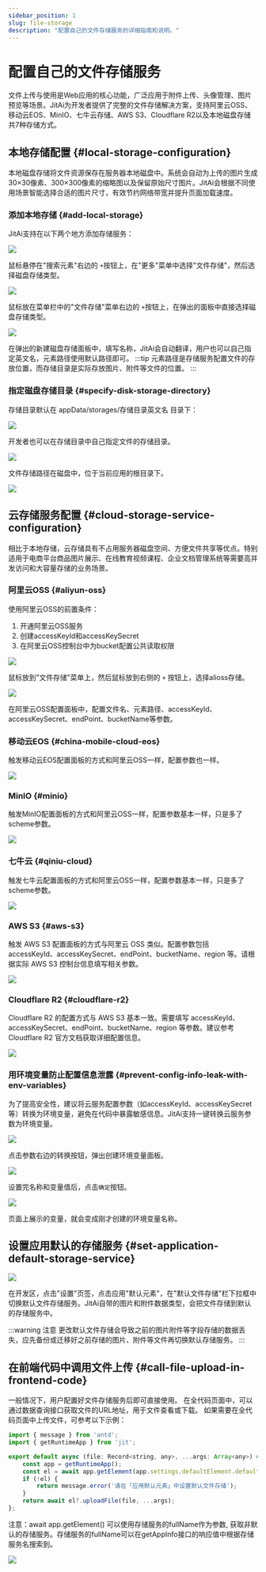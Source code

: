 ```yaml
---
sidebar_position: 1
slug: file-storage
description: "配置自己的文件存储服务的详细指南和说明。"
---
```


# 配置自己的文件存储服务
文件上传与使用是Web应用的核心功能，广泛应用于附件上传、头像管理、图片预览等场景。JitAi为开发者提供了完整的文件存储解决方案，支持阿里云OSS、移动云EOS、MinIO、七牛云存储、AWS S3、Cloudflare R2以及本地磁盘存储共7种存储方式。


## 本地存储配置 {#local-storage-configuration}
本地磁盘存储将文件资源保存在服务器本地磁盘中。系统会自动为上传的图片生成30×30像素、300×300像素的缩略图以及保留原始尺寸图片。JitAi会根据不同使用场景智能选择合适的图片尺寸，有效节约网络带宽并提升页面加载速度。

### 添加本地存储 {#add-local-storage}
JitAi支持在以下两个地方添加存储服务：

![](./img/1/2025-08-28-14-04-15.png)

鼠标悬停在"搜索元素"右边的 `+`按钮上，在"更多"菜单中选择"文件存储"，然后选择磁盘存储类型。

![](./img/1/2025-08-28-14-13-19.png)

鼠标放在菜单栏中的"文件存储"菜单右边的 `+`按钮上，在弹出的面板中直接选择磁盘存储类型。

![](./img/1/2025-08-28-15-52-02.png)

在弹出的新建磁盘存储面板中，填写名称，JitAi会自动翻译，用户也可以自己指定英文名，元素路径使用默认路径即可。
:::tip
元素路径是存储服务配置文件的存放位置，而存储目录是实际存放图片、附件等文件的位置。
:::

### 指定磁盘存储目录 {#specify-disk-storage-directory}
存储目录默认在 appData/storages/存储目录英文名 目录下：

![](./img/1/2025-08-28-14-36-52.png)

开发者也可以在存储目录中自己指定文件的存储目录。

![](./img/1/2025-08-28-14-42-22.png)

文件存储路径在磁盘中，位于当前应用的根目录下。

![](./img/1/2025-08-28-14-44-29.png)

## 云存储服务配置 {#cloud-storage-service-configuration}
相比于本地存储，云存储具有不占用服务器磁盘空间、方便文件共享等优点。特别适用于电商平台商品图片展示、在线教育视频课程、企业文档管理系统等需要高并发访问和大容量存储的业务场景。

### 阿里云OSS {#aliyun-oss} 
使用阿里云OSS的前置条件：
1. 开通阿里云OSS服务
2. 创建accessKeyId和accessKeySecret
3. 在阿里云OSS控制台中为bucket配置公共读取权限

![](./img/1/2025-08-28-15-04-57.png)

鼠标放到"文件存储"菜单上，然后鼠标放到右侧的 `+` 按钮上，选择alioss存储。

![](./img/1/2025-08-28-15-06-21.png)

在阿里云OSS配置面板中，配置文件名、元素路径、accessKeyId、accessKeySecret、endPoint、bucketName等参数。

### 移动云EOS {#china-mobile-cloud-eos}
触发移动云EOS配置面板的方式和阿里云OSS一样，配置参数也一样。

![](./img/1/2025-08-28-15-24-50.png)

### MinIO {#minio}
触发MinIO配置面板的方式和阿里云OSS一样，配置参数基本一样，只是多了scheme参数。

![](./img/1/2025-08-28-15-30-20.png)

### 七牛云 {#qiniu-cloud}
触发七牛云配置面板的方式和阿里云OSS一样，配置参数基本一样，只是多了scheme参数。

![](./img/1/2025-08-28-15-31-17.png)

### AWS S3 {#aws-s3}

触发 AWS S3 配置面板的方式与阿里云 OSS 类似。配置参数包括 accessKeyId、accessKeySecret、endPoint、bucketName、region 等。请根据实际 AWS S3 控制台信息填写相关参数。

![](./img/1/awss3.png)

### Cloudflare R2 {#cloudflare-r2}

Cloudflare R2 的配置方式与 AWS S3 基本一致。需要填写 accessKeyId、accessKeySecret、endPoint、bucketName、region 等参数。建议参考 Cloudflare R2 官方文档获取详细配置信息。

![](./img/1/cloudflareR2.png)

### 用环境变量防止配置信息泄露 {#prevent-config-info-leak-with-env-variables}
为了提高安全性，建议将云服务配置参数（如accessKeyId、accessKeySecret等）转换为环境变量，避免在代码中暴露敏感信息。JitAi支持一键转换云服务参数为环境变量。

![](./img/1/2025-08-28-15-16-32.png)

点击参数右边的转换按钮，弹出创建环境变量面板。

![](./img/1/2025-08-28-15-19-41.png)

设置完名称和变量值后，点击`确定`按钮。

![](./img/1/2025-08-28-15-20-32.png)

页面上展示的变量，就会变成刚才创建的环境变量名称。

## 设置应用默认的存储服务 {#set-application-default-storage-service}
![](./img/1/2025-08-28-14-47-53.png)

在开发区，点击"设置"页签，点击应用"默认元素"，在"默认文件存储"栏下拉框中切换默认文件存储服务。JitAi自带的图片和附件数据类型，会把文件存储到默认的存储服务中。

:::warning 注意
更改默认文件存储会导致之前的图片附件等字段存储的数据丢失，应先备份或迁移好之前存储的图片、附件等文件再切换默认存储服务。
:::

## 在前端代码中调用文件上传 {#call-file-upload-in-frontend-code}
一般情况下，用户配置好文件存储服务后即可直接使用。
在全代码页面中，可以通过数据查询接口获取文件的URL地址，用于文件查看或下载。
如果需要在全代码页面中上传文件，可参考以下示例：

```javascript
import { message } from 'antd';
import { getRuntimeApp } from 'jit';

export default async (file: Record<string, any>, ...args: Array<any>) => {
    const app = getRuntimeApp();
    const el = await app.getElement(app.settings.defaultElement.defaultStorage);
    if (!el) {
        return message.error('请在「应用默认元素」中设置默认文件存储');
    }
    return await el?.uploadFile(file, ...args);
};
```

注意：await app.getElement() 可以使用存储服务的fullName作为参数, 获取非默认的存储服务。存储服务的fullName可以在getAppInfo接口的响应值中根据存储服务名搜索到。

![](./img/1/2025-08-28-17-36-57.png)

